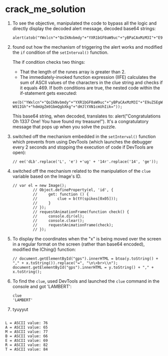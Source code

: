 # crack_me_solution

1. To see the objective, manipulated the code to bypass all the logic and directly display the decoded alert message, decoded base64 strings:
   ```
   alert(atob("YWxlcn"+"QoIkNvbmdy"+"YXR1bGF0aW9uc"+"yBPaCAxMzM3I"+"E9uZSEgWW91IGh"+"hdmUgZm91bmQgbXkg"+"dHJlYXN1cmUhIik="));
   ```
2. found out how the mechanism of triggering the alert works and modified the `if` condition of the `setInterval()` function.
   
   The if condition checks two things:
    - That the length of the runes array is greater than 2.
    - The immediately-invoked function expression (IIFE) calculates the sum of ASCII values of the characters in the clue string and checks if it equals 469.
    If both conditions are true, the nested code within the if-statement gets executed:

   `ee(b("YWxlcn"+"QoIkNvbmdy"+"YXR1bGF0aW9uc"+"yBPaCAxMzM3I"+"E9uZSEgWW91IGh"+"hdmUgZm91bmQgbXkg"+"dHJlYXN1cmUhIik="));`

    This base64 string, when decoded, translates to: alert("Congratulations Oh 1337 One! You have found my treasure!"). It's a congratulatory message that pops up when you solve the puzzle.

   
3. switched off the mechanism embedded in the `setInterval()` function  which prevents from using DevTools (which launches the debugger every 2 seconds and stopping the execution of code if DevTools are open):
  
   `// ee('dLb'.replace('L', 'e') +'ug' + '14r'.replace('14', 'ge'));`
   
6. switched off the mechanism related to the manipulation of the `clue` variable based on the Image's ID. 
   ```
   // var el = new Image();
            // Object.defineProperty(el, 'id', {
            //     get: function () {
            //         clue = b(tY(spikes[0x05]));
            //     }
            // });         
            // requestAnimationFrame(function check() {
            //     console.dir(el);
            //     console.clear();
            //     requestAnimationFrame(check);
            // }); 
   ```

8. To display the coordinates when the "x" is being moved over the screen in a regular format on the screen (rather than base64 encoded),  modified the IChing() function:

    ```
    // document.getElementById("gps").innerHTML = btoa(y.toString() + "," + x.toString()).replace("=", "\n\<br>\\n");
    document.getElementById("gps").innerHTML = y.toString() + "," + x.toString();
    ```

9. To find the `clue`, used DevTools and launched the `clue` command in the console and got 'LAMBERT':

   ```
   clue
   'LAMBERT'
   ```

10. tyuyyut


   ```
   
   L = ASCII value: 76
   A = ASCII value: 65
   M = ASCII value: 77
   B = ASCII value: 66
   E = ASCII value: 69
   R = ASCII value: 82
   T = ASCII value: 84
   
   ```
